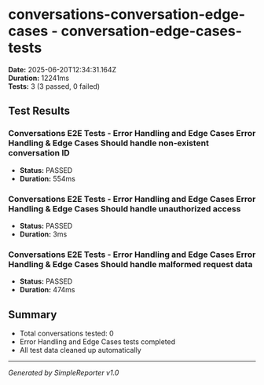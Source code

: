 # conversations-conversation-edge-cases - conversation-edge-cases-tests

**Date:** 2025-06-20T12:34:31.164Z  
**Duration:** 12241ms  
**Tests:** 3 (3 passed, 0 failed)

## Test Results


### Conversations E2E Tests - Error Handling and Edge Cases Error Handling & Edge Cases Should handle non-existent conversation ID
- **Status:** PASSED
- **Duration:** 554ms



### Conversations E2E Tests - Error Handling and Edge Cases Error Handling & Edge Cases Should handle unauthorized access
- **Status:** PASSED
- **Duration:** 3ms



### Conversations E2E Tests - Error Handling and Edge Cases Error Handling & Edge Cases Should handle malformed request data
- **Status:** PASSED
- **Duration:** 474ms



## Summary

- Total conversations tested: 0
- Error Handling and Edge Cases tests completed
- All test data cleaned up automatically

---
*Generated by SimpleReporter v1.0*

